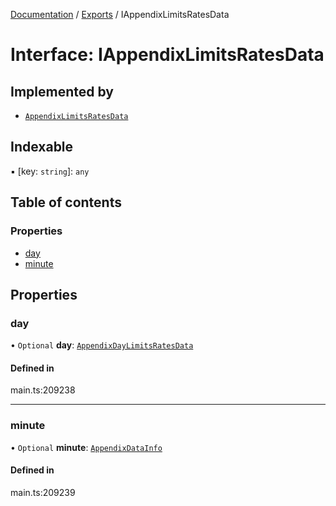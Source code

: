 [Documentation](../README.md) / [Exports](../modules.md) / IAppendixLimitsRatesData

# Interface: IAppendixLimitsRatesData

## Implemented by

- [`AppendixLimitsRatesData`](../classes/AppendixLimitsRatesData.md)

## Indexable

▪ [key: `string`]: `any`

## Table of contents

### Properties

- [day](IAppendixLimitsRatesData.md#day)
- [minute](IAppendixLimitsRatesData.md#minute)

## Properties

### day

• `Optional` **day**: [`AppendixDayLimitsRatesData`](../classes/AppendixDayLimitsRatesData.md)

#### Defined in

main.ts:209238

___

### minute

• `Optional` **minute**: [`AppendixDataInfo`](../classes/AppendixDataInfo.md)

#### Defined in

main.ts:209239

